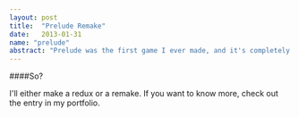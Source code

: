 ```yaml
---
layout: post
title:  "Prelude Remake"
date:   2013-01-31
name: "prelude"
abstract: "Prelude was the first game I ever made, and it's completely unplayable."
---
```


####So?

I'll either make a redux or a remake. If you want to know more, check out the entry in my portfolio.